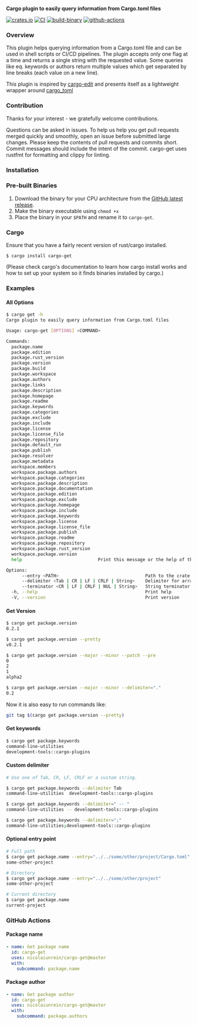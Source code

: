 **Cargo plugin to easily query information from Cargo.toml files**

[![crates.io](https://img.shields.io/crates/v/cargo-get.svg)](https://crates.io/crates/cargo-get)
[![CI](https://github.com/nicolaiunrein/cargo-get/actions/workflows/ci.yaml/badge.svg)](https://github.com/nicolaiunrein/cargo-get/actions/workflows/ci.yaml)
[![build-binary](https://github.com/nicolaiunrein/cargo-get/actions/workflows/build-binary.yml/badge.svg)](https://github.com/nicolaiunrein/cargo-get/releases/latest)
[![github-actions](https://github.com/nicolaiunrein/cargo-get/actions/workflows/github-actions.yml/badge.svg)](https://github.com/nicolaiunrein/cargo-get/actions/workflows/github-actions.yml)

### Overview

This plugin helps querying information from a Cargo.toml file and can be used in shell scripts or CI/CD pipelines.
The plugin accepts only one flag at a time and returns a single string with the requested value.
Some queries like eq. keywords or authors return multiple values which get separated by line breaks (each value on a new line).

This plugin is inspired by [cargo-edit](https://github.com/killercup/cargo-edit) and presents itself as a lightweight wrapper around [cargo_toml](https://gitlab.com/crates.rs/cargo_toml)

### Contribution

Thanks for your interest - we gratefully welcome contributions.

Questions can be asked in issues.
To help us help you get pull requests merged quickly and smoothly, open an issue before submitted large changes. Please keep the contents of pull requests and commits short. Commit messages should include the intent of the commit.
cargo-get uses rustfmt for formatting and clippy for linting.

### Installation

### Pre-built Binaries

1. Download the binary for your CPU architecture from the [GitHub latest release][release].
2. Make the binary executable using `chmod +x`
3. Place the binary in your `$PATH` and rename it to `cargo-get`.

### Cargo

Ensure that you have a fairly recent version of rust/cargo installed.

```
$ cargo install cargo-get
```

(Please check cargo's documentation to learn how cargo install works and how to set up your system so it finds binaries installed by cargo.)

### Examples

#### All Options

```bash
$ cargo get -h
Cargo plugin to easily query information from Cargo.toml files

Usage: cargo-get [OPTIONS] <COMMAND>

Commands:
  package.name
  package.edition
  package.rust_version
  package.version
  package.build
  package.workspace
  package.authors
  package.links
  package.description
  package.homepage
  package.readme
  package.keywords
  package.categories
  package.exclude
  package.include
  package.license
  package.license_file
  package.repository
  package.default_run
  package.publish
  package.resolver
  package.metadata
  workspace.members
  workspace.package.authors
  workspace.package.categories
  workspace.package.description
  workspace.package.documentation
  workspace.package.edition
  workspace.package.exclude
  workspace.package.homepage
  workspace.package.include
  workspace.package.keywords
  workspace.package.license
  workspace.package.license_file
  workspace.package.publish
  workspace.package.readme
  workspace.package.repository
  workspace.package.rust_version
  workspace.package.version
  help                             Print this message or the help of the given subcommand(s)

Options:
      --entry <PATH>                                 Path to the crate root to query
      --delimiter <Tab | CR | LF | CRLF | String>    Delimiter for array values
      --terminator <CR | LF | CRLF | NUL | String>   String terminator for printed values. (Defaults to `LF`)
  -h, --help                                         Print help
  -V, --version                                      Print version
```

#### Get Version

```bash
$ cargo get package.version
0.2.1

$ cargo get package.version --pretty
v0.2.1

$ cargo get package.version --major --minor --patch --pre
0
2
1
alpha2

$ cargo get package.version --major --minor --delimiter="."
0.2

```

Now it is also easy to run commands like:

```bash
git tag $(cargo get package.version --pretty)
```

#### Get keywords

```bash
$ cargo get package.keywords
command-line-utilities
development-tools::cargo-plugins
```

#### Custom delimiter

```bash
# Use one of Tab, CR, LF, CRLF or a custom string.

$ cargo get package.keywords --delimiter Tab
command-line-utilities 	development-tools::cargo-plugins

$ cargo get package.keywords --delimiter=" -- "
command-line-utilities -- development-tools::cargo-plugins

$ cargo get package.keywords --delimiter=";"
command-line-utilities;development-tools::cargo-plugins
```

#### Optional entry point

```bash
# Full path
$ cargo get package.name --entry="../../some/other/project/Cargo.toml"
some-other-project

# Directory
$ cargo get package.name --entry="../../some/other/project"
some-other-project

# Current directory
$ cargo get package.name
current-project
```

### GitHub Actions

#### Package name

```yaml
- name: Get package name
  id: cargo-get
  uses: nicolaiunrein/cargo-get@master
  with:
    subcommand: package.name
```

#### Package author

```yaml
- name: Get package author
  id: cargo-get
  uses: nicolaiunrein/cargo-get@master
  with:
    subcommand: package.authors
```

[release]: https://github.com/nicolaiunrein/cargo-get/releases/latest
